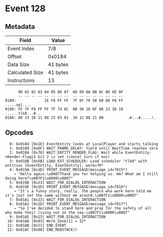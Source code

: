 # Event 128

## Metadata

| Field           | Value    |
|-----------------|----------|
| Event Index     | 7/8      |
| Offset          | 0x0184   |
| Data Size       | 41 bytes |
| Calculated Size | 41 bytes |
| Instructions    | 13       |

```
      00 01 02 03 04 05 06 07  08 09 0A 0B 0C 0D 0E 0F
      -- -- -- -- -- -- -- --  -- -- -- -- -- -- -- --
0180:             1E F0 FF FF  7F 6F 70 5B 00 80 F8 FF      .....op[....
0190: FF 7F F8 FF FF 7F 74 6C  6B 30 1D 0F 80 23 1D 10  ......tlk0...#..
01A0: 80 23 1D 11 80 23 03 01  10 12 80 21 00           .#...#.....!.   
```

## Opcodes

```
  0: 0x0184 [0x1E] EventEntity looks at LocalPlayer and starts talking
  1: 0x0189 [0x6F] WAIT_FRAME_DELAY: Yield until WaitTime reaches zero
  2: 0x018A [0x70] WAIT_ENTITY_RENDER_FLAG: Wait while EventEntity->Render.Flags3 bit 2 is set (cancel turn if not)
  3: 0x018B [0x5B] LOAD_EXT_SCHEDULER: Load scheduler "tlk0" with entities [EventEntity, EventEntity], work=70*
  4: 0x019A [0x1D] PRINT_EVENT_MESSAGE(message_id=7015*)
    → "Hello again.\u0007Thank you for helping us. Hm? What am I still doing here?\u007F1\u0000\u0007"
  5: 0x019D [0x23] WAIT_FOR_DIALOG_INTERACTION
  6: 0x019E [0x1D] PRINT_EVENT_MESSAGE(message_id=7016*)
    → "It's a funny story, really. The people who work here told me it's just not the same without me around.\u007F1\u0000\u0007"
  7: 0x01A1 [0x23] WAIT_FOR_DIALOG_INTERACTION
  8: 0x01A2 [0x1D] PRINT_EVENT_MESSAGE(message_id=7017*)
    → "So I've decided to stand here and pray for the safety of all who make their living out on the sea.\u007F1\u0000\u0007"
  9: 0x01A5 [0x23] WAIT_FOR_DIALOG_INTERACTION
 10: 0x01A6 [0x03] Work_Zone[1] = 12*
 11: 0x01AB [0x21] END_EVENT
 12: 0x01AC [0x00] END_REQSTACK()
```
